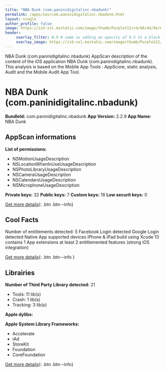 ```yaml
---
title: "NBA Dunk (com.paninidigitalinc.nbadunk)"
permalink: /apps/ios/com.paninidigitalinc.nbadunk.html
layout: single
author_profile: false
image: https://is5-ssl.mzstatic.com/image/thumb/Purple112/v4/60/d4/9e/60d49efa-6028-a1e2-f11e-b53afbdc2b14/AppIcon-0-0-1x_U007emarketing-0-0-0-7-0-0-sRGB-0-0-0-GLES2_U002c0-512MB-85-220-0-0.png/512x512bb.jpg
header: 
     overlay_filter: 0.5 # same as adding an opacity of 0.5 to a black background
     overlay_image: https://is5-ssl.mzstatic.com/image/thumb/Purple112/v4/60/d4/9e/60d49efa-6028-a1e2-f11e-b53afbdc2b14/AppIcon-0-0-1x_U007emarketing-0-0-0-7-0-0-sRGB-0-0-0-GLES2_U002c0-512MB-85-220-0-0.png/512x512bb.jpg
---
```

NBA Dunk (com.paninidigitalinc.nbadunk) AppScan description of the content of the iOS application NBA Dunk (com.paninidigitalinc.nbadunk). This analysis is based on the Mobile App Tools : AppScore, static analysis, Audit and the Mobile Audit App Tool.

# NBA Dunk (com.paninidigitalinc.nbadunk)

**BundleId:** com.paninidigitalinc.nbadunk
**App Version:** 2.2.9
**App Name:** NBA Dunk


## AppScan informations 

**List of permissions:** 
- NSMotionUsageDescription
- NSLocationWhenInUseUsageDescription
- NSPhotoLibraryUsageDescription
- NSCameraUsageDescription
- NSCalendarsUsageDescription
- NSMicrophoneUsageDescription
  
  
**Private keys:** 32
**Public keys:** 7
**Custom keys:** 18
**Low securit keys:** 0
  
[Get more details](/pricing.html){: .btn .btn--info}

## Cool Facts

Number of entitlements detected: 5
Facebook Login detected
Google Login detected
Native App
supported devices iPhone & iPad
build using Xcode 13
contains 1 App extensions
at least 2 entitlemented features (strong iOS integration)
  
[Get more details](/pricing.html){: .btn .btn--info }

## Librairies 
**Number of Third Party Library detected:** 21
- Tools: 11 lib(s)
- Crash: 1 lib(s)
- Tracking: 3 lib(s)


**Apple dylibs:**


**Apple System Library Frameworks:**
- Accelerate
- iAd
- StoreKit
- Foundation
- CoreFoundation


  
[Get more details](/pricing.html){: .btn .btn--info}

